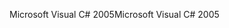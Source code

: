 <span data-ttu-id="3a2fb-101">Microsoft Visual C# 2005</span><span class="sxs-lookup"><span data-stu-id="3a2fb-101">Microsoft Visual C# 2005</span></span>